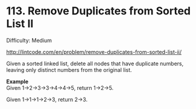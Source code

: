 # 113. Remove Duplicates from Sorted List II

Difficulty: Medium

http://lintcode.com/en/problem/remove-duplicates-from-sorted-list-ii/

Given a sorted linked list, delete all nodes that have duplicate numbers, leaving only distinct numbers from the original list.

**Example**  
Given 1->2->3->3->4->4->5, return 1->2->5.

Given 1->1->1->2->3, return 2->3.